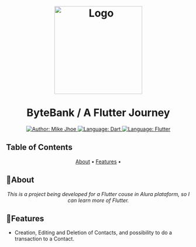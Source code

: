 <h1 align="center">
	<img src="https://logowik.com/content/uploads/images/flutter5786.jpg"  alt="Logo"  width="240"><br><br>
    ByteBank / A Flutter Journey
</h1>

<div>
    <p align="center">
    	<a href="https://www.linkedin.com/in/mike-jhoe/" target="_blank">
        	<img src="https://img.shields.io/static/v1?label=Author&message=Mike Jhoe&color=00ba6d&style=for-the-badge&logo=LinkedIn" alt="Author: Mike Jhoe">
    	</a>
    	<a href="https://dart.dev/guides" target="_blank">
        	<img src="https://img.shields.io/static/v1?label=Language&message=Dart&color=blue&style=for-the-badge&logo=Dart" alt="Language: Dart">
    	</a>
    	<a href="https://flutter.dev/docs" target="_blank">
		<img src="https://img.shields.io/static/v1?label=Framework&message=Flutter&color=green&style=for-the-badge&logo=Flutter"  alt="Language: Flutter">
    	</a>
    </p>
</div>

## Table of Contents

<p align="center">
 <a href="#about">About</a> •
 <a href="#features">Features</a> •
</p>

## 📌About

<div>
    <p align="center">
    <em>
        This is a project being developed for a Flutter couse in Alura plataform, so I can learn more of Flutter.
    </em>
    </p>
</div>

## 🚀Features

- Creation, Editing and Deletion of Contacts, and possibility to do a transaction to a Contact. 
